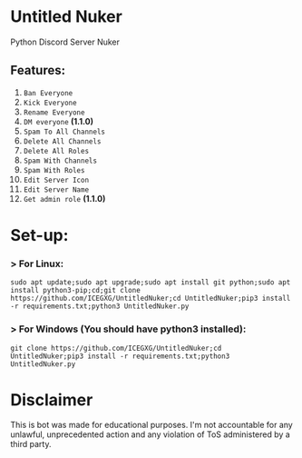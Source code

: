 # Untitled Nuker
Python Discord Server Nuker

## Features:
1. `Ban Everyone`
2. `Kick Everyone`
3. `Rename Everyone`
4. `DM everyone` **(1.1.0)**
5. `Spam To All Channels`
6. `Delete All Channels`
7. `Delete All Roles`
8. `Spam With Channels`
9. `Spam With Roles`
10. `Edit Server Icon`
11. `Edit Server Name`  
12. `Get admin role` **(1.1.0)**

# Set-up: 
### > For Linux:  
```
sudo apt update;sudo apt upgrade;sudo apt install git python;sudo apt install python3-pip;cd;git clone https://github.com/ICEGXG/UntitledNuker;cd UntitledNuker;pip3 install -r requirements.txt;python3 UntitledNuker.py
```
### > For Windows (You should have python3 installed):
```
git clone https://github.com/ICEGXG/UntitledNuker;cd UntitledNuker;pip3 install -r requirements.txt;python3 UntitledNuker.py
```

# Disclaimer
This is bot was made for educational purposes. I'm not accountable for any unlawful, unprecedented action and any violation of ToS administered by a third party.

